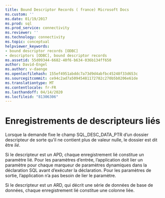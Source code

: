 ```yaml
---
title: Bound Descriptor Records ( france) Microsoft Docs
ms.custom: ''
ms.date: 01/19/2017
ms.prod: sql
ms.prod_service: connectivity
ms.reviewer: ''
ms.technology: connectivity
ms.topic: conceptual
helpviewer_keywords:
- bound descriptor records [ODBC]
- descriptors [ODBC], bound descriptor records
ms.assetid: 55d09344-6682-40f6-b634-036b134ff650
author: David-Engel
ms.author: v-daenge
ms.openlocfilehash: 155ef4951abddc7a73d9d4abfbc45248f33d653c
ms.sourcegitcommit: ce94c2ad7a50945481172782c270b5b0206e61de
ms.translationtype: MT
ms.contentlocale: fr-FR
ms.lasthandoff: 04/14/2020
ms.locfileid: "81306306"
---
```

# <a name="bound-descriptor-records"></a>Enregistrements de descripteurs liés
Lorsque la demande fixe le champ SQL_DESC_DATA_PTR d’un dossier descripteur de sorte qu’il ne contient plus de valeur nulle, le dossier est dit être *lié*.  
  
 Si le descripteur est un APD, chaque enregistrement lié constitue un paramètre lié. Pour les paramètres d’entrée, l’application doit lier un paramètre pour chaque marqueur de paramètres dynamiques dans la déclaration SQL avant d’exécuter la déclaration. Pour les paramètres de sortie, l’application n’a pas besoin de lier le paramètre.  
  
 Si le descripteur est un ARD, qui décrit une série de données de base de données, chaque enregistrement lié constitue une colonne liée.
